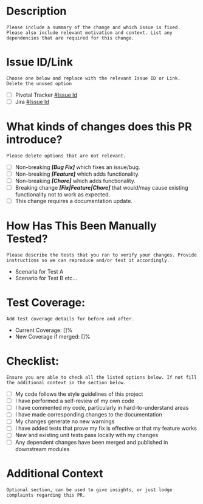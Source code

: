 # Description

`Please include a summary of the change and which issue is fixed. Please also include relevant motivation and context. List any dependencies that are required for this change.`

# Issue ID/Link

`Choose one below and replace with the relevant Issue ID or Link. Delete the unused option`

- [ ] Pivotal Tracker [#Issue Id](https://www.pivotaltracker.com/story/show/<IssueId>)
- [ ] Jira [#Issue Id](https://www.jira.com/story/show/<IssueId>)

# What kinds of changes does this PR introduce?

`Please delete options that are not relevant.`

- [ ] Non-breaking **_[Bug Fix]_** which fixes an issue/bug.
- [ ] Non-breaking **_[Feature]_** which adds functionality.
- [ ] Non-breaking **_[Chore]_** which adds functionality.
- [ ] Breaking change **_[Fix|Feature|Chore]_** that would/may cause existing functionality not to work as expected.
- [ ] This change requires a documentation update.

# How Has This Been Manually Tested?

`Please describe the tests that you ran to verify your changes. Provide instructions so we can reproduce and/or test it accordingly.`

- Scenaria for Test A
- Scenario for Test B etc...

# Test Coverage:

`Add test coverage details for before and after.`

- Current Coverage: []%
- New Coverage if merged: []%

# Checklist:

`Ensure you are able to check all the listed options below. If not fill the additional context in the section below.`

- [ ] My code follows the style guidelines of this project
- [ ] I have performed a self-review of my own code
- [ ] I have commented my code, particularly in hard-to-understand areas
- [ ] I have made corresponding changes to the documentation
- [ ] My changes generate no new warnings
- [ ] I have added tests that prove my fix is effective or that my feature works
- [ ] New and existing unit tests pass locally with my changes
- [ ] Any dependent changes have been merged and published in downstream modules

# Additional Context

`Optional section, can be used to give insights, or just lodge complaints regarding this PR.`
